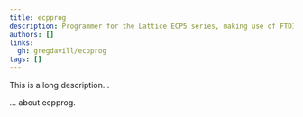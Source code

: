 ```yaml
---
title: ecpprog
description: Programmer for the Lattice ECP5 series, making use of FTDI based adaptors
authors: []
links:
  gh: gregdavill/ecpprog
tags: []
---
```


This is a long description...
<!--more-->
... about ecpprog.
